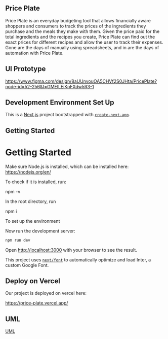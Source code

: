 ## Price Plate

Price Plate is an everyday budgeting tool that allows financially aware shoppers and consumers to track the prices of the ingredients they purchase and the meals they make with them. Given the price paid for the total ingredients and the recipes you create, Price Plate can find out the exact prices for different recipes and allow the user to track their expenses. Gone are the days of manually using spreadsheets, and in are the days of automation with Price Plate.

## UI Prototype

https://www.figma.com/design/8aUUnvouOA5CHVf2S0JHta/PricePlate?node-id=52-256&t=GMElLEiKnFXdw5R3-1

## Development Environment Set Up

This is a [Next.js](https://nextjs.org/) project bootstrapped with [`create-next-app`](https://github.com/vercel/next.js/tree/canary/packages/create-next-app).

## Getting Started
# Getting Started

Make sure Node.js is installed, which can be installed here: https://nodejs.org/en/

To check if it is installed, run:

npm -v

In the root directory, run

npm i

To set up the environment

Now run the development server:

```bash
npm run dev
```

Open [http://localhost:3000](http://localhost:3000) with your browser to see the result.

This project uses [`next/font`](https://nextjs.org/docs/basic-features/font-optimization) to automatically optimize and load Inter, a custom Google Font.

## Deploy on Vercel
Our project is deployed on vercel here:

https://price-plate.vercel.app/

## UML

[UML](UML.md)
